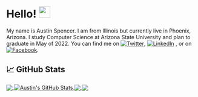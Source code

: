 # Hello! <img src="https://raw.githubusercontent.com/MartinHeinz/MartinHeinz/master/wave.gif" width="30px">

My name is Austin Spencer. I am from Illinois but currently live in Phoenix, Arizona. I study Computer Science at Arizona State University and plan to graduate in May of 2022. You can find me on [![Twitter][1.2]][1],  [![LinkedIn][3.2]][3] ,  or on [![Facebook][4.2]][4].

## &#x1f4c8; GitHub Stats

<a href="https://github.com/abspen1/abspen1">
  <img align="center" src="https://github-readme-stats.vercel.app/api/top-langs/?username=abspen1&hide=html,css,Go&theme=blue-green" />
</a>
<a href="https://github.com/abspen1/abspen1">
  <img align="center" src="https://github-readme-stats.vercel.app/api?username=abspen1&show_icons=true&line_height=27&count_private=true&theme=blue-green" alt="Austin's GitHub Stats" />
</a>
<a href="https://github.com/abspen1/twitter-bot">
  <img align="center" src="https://github-readme-stats.vercel.app/api/pin/?username=abspen1&repo=twitter-bot&theme=blue-green" />
</a>
<a href="https://github.com/abspen1/hangman-js">
  <img align="center" src="https://github-readme-stats.vercel.app/api/pin/?username=abspen1&repo=hangman-js&theme=blue-green" />
</a>

<!--
## 📫 Where to find me
- [![Twitter][1.1]][1]
- [![LinkedIn][3.2]][3]
- [![Facebook][4.2]][4]
-->

<!-- links to social media icons -->

<!-- icons with padding -->

[1.1]: http://i.imgur.com/tXSoThF.png (twitter icon with padding)
[2.1]: http://i.imgur.com/0o48UoR.png (github icon with padding)
[3.1]: http://i.imgur.com/P3YfQoD.png (facebook icon with padding)


<!-- icons without padding -->

[1.2]: http://i.imgur.com/wWzX9uB.png (twitter icon without padding)
[2.2]: http://i.imgur.com/9I6NRUm.png (github icon without padding)
[3.2]: https://raw.githubusercontent.com/MartinHeinz/MartinHeinz/master/linkedin-3-16.png (LinkedIn icon without padding)
[4.2]: http://i.imgur.com/fep1WsG.png (facebook icon without padding)


<!-- links to your social media accounts -->

[1]: https://twitter.com/austinnspencer
[2]: https://github.com/abspen1
[3]: https://www.linkedin.com/in/austin-spencer-b56a25177/
[4]: https://www.facebook.com/austin.spencer.129


<!-- Resources -->
<!-- Icons: https://simpleicons.org/ -->
<!-- GitHub Stats: https://github.com/anuraghazra/github-readme-stats -->
<!-- Emojis: https://emojipedia.org/emoji/ -->
<!-- HTML Emojis: https://www.fileformat.info/index.htm -->
<!-- Shields: https://shields.io/ -->
<!-- Awesome GitHub Profile README: https://github.com/abhisheknaiidu/awesome-github-profile-readme -->
